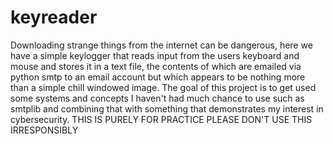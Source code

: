 # keyreader
Downloading strange things from the internet can be dangerous, here we have a simple keylogger that reads input from the users keyboard and mouse and stores it in a text file, the contents of which are emailed via python smtp to an email account but which appears to be nothing more than a simple chill windowed image. The goal of this project is to get used some systems and concepts I haven't had much chance to use such as smtplib and combining that with something that demonstrates my interest in cybersecurity. THIS IS PURELY FOR PRACTICE PLEASE DON'T USE THIS IRRESPONSIBLY
